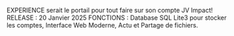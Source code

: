 EXPERIENCE serait le portail pour tout faire sur son compte JV Impact!
RELEASE : 20 Janvier 2025
FONCTIONS : Database SQL Lite3 pour stocker les comptes, Interface Web Moderne, Actu et Partage de fichiers.
